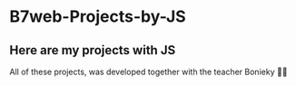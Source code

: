 # B7web-Projects-by-JS
## Here are my projects with JS 
All of these projects, was developed together with the teacher Bonieky 👨‍💻

